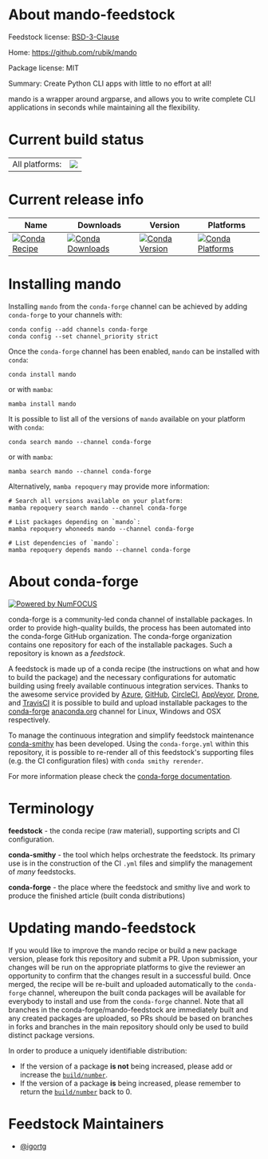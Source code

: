 About mando-feedstock
=====================

Feedstock license: [BSD-3-Clause](https://github.com/conda-forge/mando-feedstock/blob/main/LICENSE.txt)

Home: https://github.com/rubik/mando

Package license: MIT

Summary: Create Python CLI apps with little to no effort at all!

mando is a wrapper around argparse, and allows you to write complete CLI applications
in seconds while maintaining all the flexibility.


Current build status
====================


<table><tr><td>All platforms:</td>
    <td>
      <a href="https://dev.azure.com/conda-forge/feedstock-builds/_build/latest?definitionId=5940&branchName=main">
        <img src="https://dev.azure.com/conda-forge/feedstock-builds/_apis/build/status/mando-feedstock?branchName=main">
      </a>
    </td>
  </tr>
</table>

Current release info
====================

| Name | Downloads | Version | Platforms |
| --- | --- | --- | --- |
| [![Conda Recipe](https://img.shields.io/badge/recipe-mando-green.svg)](https://anaconda.org/conda-forge/mando) | [![Conda Downloads](https://img.shields.io/conda/dn/conda-forge/mando.svg)](https://anaconda.org/conda-forge/mando) | [![Conda Version](https://img.shields.io/conda/vn/conda-forge/mando.svg)](https://anaconda.org/conda-forge/mando) | [![Conda Platforms](https://img.shields.io/conda/pn/conda-forge/mando.svg)](https://anaconda.org/conda-forge/mando) |

Installing mando
================

Installing `mando` from the `conda-forge` channel can be achieved by adding `conda-forge` to your channels with:

```
conda config --add channels conda-forge
conda config --set channel_priority strict
```

Once the `conda-forge` channel has been enabled, `mando` can be installed with `conda`:

```
conda install mando
```

or with `mamba`:

```
mamba install mando
```

It is possible to list all of the versions of `mando` available on your platform with `conda`:

```
conda search mando --channel conda-forge
```

or with `mamba`:

```
mamba search mando --channel conda-forge
```

Alternatively, `mamba repoquery` may provide more information:

```
# Search all versions available on your platform:
mamba repoquery search mando --channel conda-forge

# List packages depending on `mando`:
mamba repoquery whoneeds mando --channel conda-forge

# List dependencies of `mando`:
mamba repoquery depends mando --channel conda-forge
```


About conda-forge
=================

[![Powered by
NumFOCUS](https://img.shields.io/badge/powered%20by-NumFOCUS-orange.svg?style=flat&colorA=E1523D&colorB=007D8A)](https://numfocus.org)

conda-forge is a community-led conda channel of installable packages.
In order to provide high-quality builds, the process has been automated into the
conda-forge GitHub organization. The conda-forge organization contains one repository
for each of the installable packages. Such a repository is known as a *feedstock*.

A feedstock is made up of a conda recipe (the instructions on what and how to build
the package) and the necessary configurations for automatic building using freely
available continuous integration services. Thanks to the awesome service provided by
[Azure](https://azure.microsoft.com/en-us/services/devops/), [GitHub](https://github.com/),
[CircleCI](https://circleci.com/), [AppVeyor](https://www.appveyor.com/),
[Drone](https://cloud.drone.io/welcome), and [TravisCI](https://travis-ci.com/)
it is possible to build and upload installable packages to the
[conda-forge](https://anaconda.org/conda-forge) [anaconda.org](https://anaconda.org/)
channel for Linux, Windows and OSX respectively.

To manage the continuous integration and simplify feedstock maintenance
[conda-smithy](https://github.com/conda-forge/conda-smithy) has been developed.
Using the ``conda-forge.yml`` within this repository, it is possible to re-render all of
this feedstock's supporting files (e.g. the CI configuration files) with ``conda smithy rerender``.

For more information please check the [conda-forge documentation](https://conda-forge.org/docs/).

Terminology
===========

**feedstock** - the conda recipe (raw material), supporting scripts and CI configuration.

**conda-smithy** - the tool which helps orchestrate the feedstock.
                   Its primary use is in the construction of the CI ``.yml`` files
                   and simplify the management of *many* feedstocks.

**conda-forge** - the place where the feedstock and smithy live and work to
                  produce the finished article (built conda distributions)


Updating mando-feedstock
========================

If you would like to improve the mando recipe or build a new
package version, please fork this repository and submit a PR. Upon submission,
your changes will be run on the appropriate platforms to give the reviewer an
opportunity to confirm that the changes result in a successful build. Once
merged, the recipe will be re-built and uploaded automatically to the
`conda-forge` channel, whereupon the built conda packages will be available for
everybody to install and use from the `conda-forge` channel.
Note that all branches in the conda-forge/mando-feedstock are
immediately built and any created packages are uploaded, so PRs should be based
on branches in forks and branches in the main repository should only be used to
build distinct package versions.

In order to produce a uniquely identifiable distribution:
 * If the version of a package **is not** being increased, please add or increase
   the [``build/number``](https://docs.conda.io/projects/conda-build/en/latest/resources/define-metadata.html#build-number-and-string).
 * If the version of a package **is** being increased, please remember to return
   the [``build/number``](https://docs.conda.io/projects/conda-build/en/latest/resources/define-metadata.html#build-number-and-string)
   back to 0.

Feedstock Maintainers
=====================

* [@igortg](https://github.com/igortg/)

